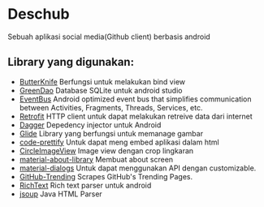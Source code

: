 # Deschub
Sebuah aplikasi social media(Github client) berbasis android
## Library yang digunakan:
* [ButterKnife](https://github.com/JakeWharton/butterknife) Berfungsi untuk melakukan bind view
* [GreenDao](https://github.com/greenrobot/greenDAO) Database SQLite untuk android studio
* [EventBus](https://github.com/greenrobot/EventBus) Android optimized event bus that simplifies communication between Activities, Fragments, Threads, Services, etc.
* [Retrofit](https://github.com/square/retrofit) HTTP client untuk dapat melakukan retreive data dari internet
* [Dagger](https://github.com/google/dagger) Depedency injector untuk Android
* [Glide](https://github.com/bumptech/glide) Library yang berfungsi untuk memanage gambar
* [code-prettify](https://github.com/google/code-prettify) Untuk dapat meng embed aplikasi dalam html
* [CircleImageView](https://github.com/hdodenhof/CircleImageView) Image view dengan crop lingkaran
* [material-about-library](https://github.com/daniel-stoneuk/material-about-library) Membuat about screen
* [material-dialogs](https://github.com/afollestad/material-dialogs)
Untuk dapat menggunakan API dengan customizable.
* [GitHub-Trending](https://github.com/thedillonb/GitHub-Trending) Scrapes GitHub's Trending Pages.
* [RichText](https://github.com/zzhoujay/RichText) Rich text parser untuk android
* [jsoup](https://github.com/jhy/jsoup) Java HTML Parser
